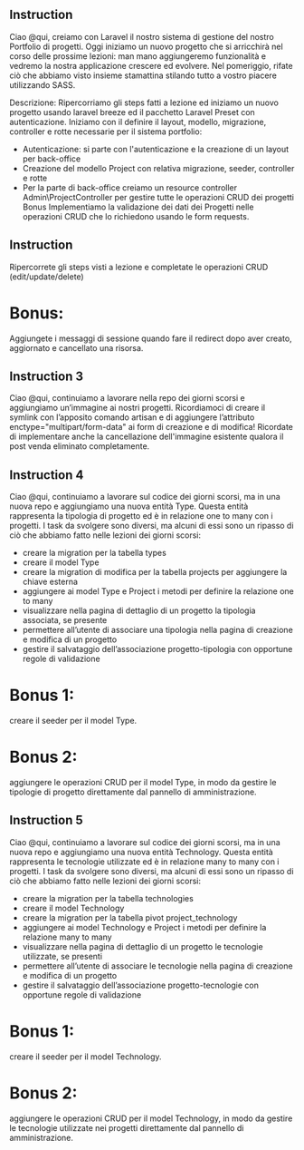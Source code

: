 ## Instruction

Ciao @qui, creiamo con Laravel il nostro sistema di gestione del nostro Portfolio di progetti.
Oggi iniziamo un nuovo progetto che si arricchirà nel corso delle prossime lezioni: man mano aggiungeremo funzionalità e vedremo la nostra applicazione crescere ed evolvere.
Nel pomeriggio, rifate ciò che abbiamo visto insieme stamattina stilando tutto a vostro piacere utilizzando SASS.

Descrizione:
Ripercorriamo gli steps fatti a lezione ed iniziamo un nuovo progetto usando laravel breeze ed il pacchetto Laravel Preset con autenticazione.
Iniziamo con il definire il layout, modello, migrazione, controller e rotte necessarie per il sistema portfolio:

-   Autenticazione: si parte con l'autenticazione e la creazione di un layout per back-office
-   Creazione del modello Project con relativa migrazione, seeder, controller e rotte
-   Per la parte di back-office creiamo un resource controller Admin\ProjectController per gestire tutte le operazioni CRUD dei progetti
    Bonus
    Implementiamo la validazione dei dati dei Progetti nelle operazioni CRUD che lo richiedono usando le form requests.

## Instruction

Ripercorrete gli steps visti a lezione e completate le operazioni CRUD (edit/update/delete)

# Bonus:

Aggiungete i messaggi di sessione quando fare il redirect dopo aver creato, aggiornato e cancellato una risorsa.

## Instruction 3

Ciao @qui, continuiamo a lavorare nella repo dei giorni scorsi e aggiungiamo un’immagine ai nostri progetti.
Ricordiamoci di creare il symlink con l’apposito comando artisan e di aggiungere l’attributo enctype="multipart/form-data" ai form di creazione e di modifica!
Ricordate di implementare anche la cancellazione dell'immagine esistente qualora il post venda eliminato completamente.

## Instruction 4

Ciao @qui,
continuiamo a lavorare sul codice dei giorni scorsi, ma in una nuova repo e aggiungiamo una nuova entità Type. Questa entità rappresenta la tipologia di progetto ed è in relazione one to many con i progetti.
I task da svolgere sono diversi, ma alcuni di essi sono un ripasso di ciò che abbiamo fatto nelle lezioni dei giorni scorsi:

-   creare la migration per la tabella types
-   creare il model Type
-   creare la migration di modifica per la tabella projects per aggiungere la chiave esterna
-   aggiungere ai model Type e Project i metodi per definire la relazione one to many
-   visualizzare nella pagina di dettaglio di un progetto la tipologia associata, se presente
-   permettere all’utente di associare una tipologia nella pagina di creazione e modifica di un progetto
-   gestire il salvataggio dell’associazione progetto-tipologia con opportune regole di validazione

# Bonus 1:

creare il seeder per il model Type.

# Bonus 2:

aggiungere le operazioni CRUD per il model Type, in modo da gestire le tipologie di progetto direttamente dal pannello di amministrazione.

## Instruction 5

Ciao @qui, continuiamo a lavorare sul codice dei giorni scorsi, ma in una nuova repo e aggiungiamo una nuova entità Technology. Questa entità rappresenta le tecnologie utilizzate ed è in relazione many to many con i progetti.
I task da svolgere sono diversi, ma alcuni di essi sono un ripasso di ciò che abbiamo fatto nelle lezioni dei giorni scorsi:

-   creare la migration per la tabella technologies
-   creare il model Technology
-   creare la migration per la tabella pivot project_technology
-   aggiungere ai model Technology e Project i metodi per definire la relazione many to many
-   visualizzare nella pagina di dettaglio di un progetto le tecnologie utilizzate, se presenti
-   permettere all’utente di associare le tecnologie nella pagina di creazione e modifica di un progetto
-   gestire il salvataggio dell’associazione progetto-tecnologie con opportune regole di validazione

# Bonus 1:

creare il seeder per il model Technology.

# Bonus 2:

aggiungere le operazioni CRUD per il model Technology, in modo da gestire le tecnologie utilizzate nei progetti direttamente dal pannello di amministrazione.
